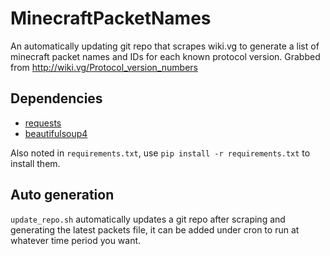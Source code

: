 # MinecraftPacketNames
An automatically updating git repo that scrapes wiki.vg to generate a list of minecraft 
packet names and IDs for each known protocol version. Grabbed from http://wiki.vg/Protocol_version_numbers

## Dependencies

* [requests](http://docs.python-requests.org/en/latest/)
* [beautifulsoup4](http://www.crummy.com/software/BeautifulSoup/)

Also noted in ``requirements.txt``, use ``pip install -r requirements.txt`` to install them.

## Auto generation

``update_repo.sh`` automatically updates a git repo after scraping and generating the latest
packets file, it can be added under cron to run at whatever time period you want.
